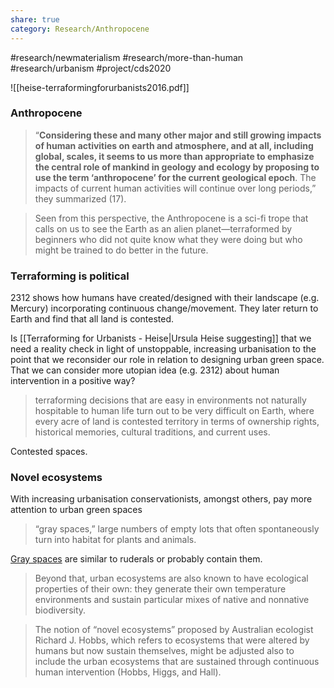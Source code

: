 ```yaml
---
share: true
category: Research/Anthropocene
---
```


#research/newmaterialism #research/more-than-human  #research/urbanism #project/cds2020

![[heise-terraformingforurbanists2016.pdf]]

### Anthropocene

> “**Considering these and many other major and still growing impacts of human activities on earth and atmosphere, and at all, including global, scales, it seems to us more than appropriate to emphasize the central role of mankind in geology and ecology by proposing to use the term ‘anthropocene’ for the current geological epoch**. The impacts of current human activities will continue over long periods,” they summarized (17).

> Seen from this perspective, the Anthropocene is a sci-fi trope that calls on us to see the Earth as an alien planet—terraformed by beginners who did not quite know what they were doing but who might be trained to do better in the future.

### Terraforming is political
2312 shows how humans have created/designed with their landscape (e.g. Mercury) incorporating continuous change/movement. 
They later return to Earth and find that all land is contested. 

Is [[Terraforming for Urbanists - Heise|Ursula Heise suggesting]] that we need a reality check in light of unstoppable, increasing urbanisation to the point that we reconsider our role in relation to designing urban green space. That we can consider more utopian idea (e.g. 2312) about human intervention in a positive way? 

>  terraforming decisions that are easy in environments not naturally hospitable to human life turn out to be very difficult on Earth, where every acre of land is contested territory in terms of ownership rights, historical memories, cultural traditions, and current uses.

Contested spaces.

### Novel ecosystems

With increasing urbanisation conservationists, amongst others, pay more attention to urban green spaces
 
 >  “gray spaces,” large numbers of empty lots that often spontaneously turn into habitat for plants and animals. 

[Gray spaces](https://en.wikipedia.org/wiki/Gray_space) are similar to ruderals or probably contain them. 
 
> Beyond that, urban ecosystems are also known to have ecological properties of their own: they generate their own temperature environments and sustain particular mixes of native and nonnative biodiversity.

> The notion of “novel ecosystems” proposed by Australian ecologist Richard J. Hobbs, which refers to ecosystems that were altered by humans but now sustain themselves, might be adjusted also to include the urban ecosystems that are sustained through continuous human intervention (Hobbs, Higgs, and Hall).

